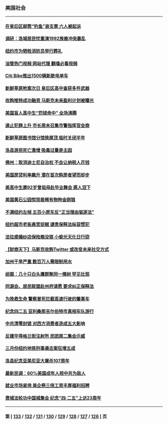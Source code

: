 ### 美国社会
---
#### [在皇后区邮筒“钓鱼”盗支票  六人被起诉](../../pages/ncid1078160/n13723845.md?04301645) 
#### [调研：洛城居民忧重演1992族裔冲突暴乱](../../pages/ncid1078160/n13723899.md?04301645) 
#### [纽约市为牺牲消防员举行葬礼](../../pages/ncid1078160/n13723835.md?04301645) 
#### [油管热门视频 网站代理 翻墙必看视频](http://209.222.30.114:81/youtube.html?04301645)
#### [Citi Bike推出1500辆新款电单车](../../pages/ncid1078160/n13723829.md?04301645) 
#### [新鲜草原枪案次日 皇后区高中查获多件武器](../../pages/ncid1078160/n13723830.md?04301645) 
#### [收购推特成功融资 马斯克未来盈利计划被曝光](../../pages/ncid1078160/n13723526.md?04301645) 
#### [美国盲人高中生“罚球命中” 全场沸腾](../../pages/ncid1078160/n13723218.md?04301645) 
#### [遏止犯罪上升 市长周末召集市警指挥官会商](../../pages/ncid1078160/n13723072.md?04301645) 
#### [新鲜草原图书馆分馆换屋顶 临时关闭半年](../../pages/ncid1078160/n13723054.md?04301645) 
#### [洛县游民死亡激增 吸毒过量是主因](../../pages/ncid1078160/n13723046.md?04301645) 
#### [佛州：取消迪士尼自治权 不会让纳税人花钱](../../pages/ncid1078160/n13722837.md?04301645) 
#### [美国房贷利率飙升 潜在首次购房者望而却步](../../pages/ncid1078160/n13722721.md?04301645) 
#### [美高中生邀92岁曾祖母赴毕业舞会 感人泪下](../../pages/ncid1078160/n13722328.md?04301645) 
#### [美国黄石公园惊现极稀有物种金刚狼](../../pages/ncid1078160/n13722316.md?04301645) 
#### [不满纽约左倾 五百小房东反“正当理由驱逐法”](../../pages/ncid1078160/n13722216.md?04301645) 
#### [纽约超市老板悬赏捉贼 谴责保释法纵容惯犯](../../pages/ncid1078160/n13722189.md?04301645) 
#### [法拉盛婚纱店保险箱没锁 小偷光天化日行窃](../../pages/ncid1078160/n13722182.md?04301645) 
#### [【财商天下】马斯克收购Twitter 或改变未来社交方式](../../pages/ncid1078160/n13721958.md?04301645) 
#### [加州干旱严重 数百万人需限制用水](../../pages/ncid1078160/n13721933.md?04301645) 
#### [组图：几十只白头鹰群聚同一棵树 罕见壮观](../../pages/ncid1078160/n13721534.md?04301645) 
#### [同源会、居民联盟赴州府请愿 要求纠正保释法](../../pages/ncid1078160/n13721466.md?04301645) 
#### [为挽救生命 警察冒死拦截高速行驶的肇事车](../../pages/ncid1078160/n13720883.md?04301645) 
#### [纪念四二五  亚利桑那吉尔伯特市真相车队游行](../../pages/ncid1078160/n13721224.md?04301645) 
#### [中共清零封锁 对西方消费者造成五大影响](../../pages/ncid1078160/n13721086.md?04301645) 
#### [反建华埠格兰街注射所 民团周二集会示威](../../pages/ncid1078160/n13720599.md?04301645) 
#### [三月份纽约地铁刑事袭击案狂增五成](../../pages/ncid1078160/n13720727.md?04301645) 
#### [洛县纪念亚美尼亚大屠杀107周年](../../pages/ncid1078160/n13720712.md?04301645) 
#### [最新民调：60%美国成年人视中共为敌人](../../pages/ncid1078160/n13720557.md?04301645) 
#### [就业市场紧俏 美企祭三倍工资丰厚福利招聘](../../pages/ncid1078160/n13720656.md?04301645) 
#### [费城法轮功中国城集会 纪念“四‧二五”上访23周年](../../pages/ncid1078160/n13720512.md?04301645) 

---
#### 第 [ [133](./133.md?04301645) / [132](./132.md?04301645) / [131](./131.md?04301645) / [130](./130.md?04301645) / [129](./129.md?04301645) / [128](./128.md?04301645) / [127](./127.md?04301645) / [126](./126.md?04301645) ] 页

